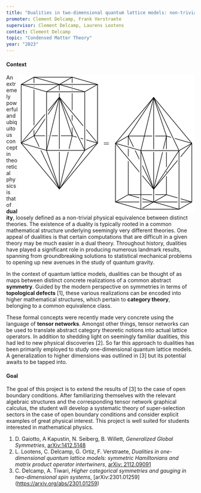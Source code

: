 ```yaml
---
title: "Dualities in two-dimensional quantum lattice models: non-trivial examples"
promoter: Clement Delcamp, Frank Verstraete
supervisor: Clement Delcamp, Laurens Lootens
contact: Clement Delcamp
topic: "Condensed Matter Theory"
year: "2023"
---
```


#### Context

<p><img alt="duality operator" src="/images/thesistopics/2023CDelcamp2-1.png" style="float:right; height:369px; width:473px"/></p>

An extremely powerful and ubiquitous concept in theoretical physics is that of <strong>duality</strong>, loosely defined as a non-trivial physical equivalence between distinct theories. The existence of a duality is typically rooted in a common mathematical structure underlying seemingly very different theories. One appeal of dualities is that certain computations that are difficult in a given theory may be much easier in a dual theory. Throughout history, dualities have played a significant role in producing numerous landmark results, spanning from groundbreaking solutions to statistical mechanical problems to opening up new avenues in the study of quantum gravity.

In the context of quantum lattice models, dualities can be thought of as maps between distinct concrete realizations of a common abstract <strong>symmetry</strong>. Guided by the modern perspective on symmetries in terms of <strong>topological defects</strong> [1], these various realizations can be encoded into higher mathematical structures, which pertain to <strong>category theory</strong>, belonging to a common equivalence class.

These formal concepts were recently made very concrete using the language of <strong>tensor networks</strong>. Amongst other things, tensor networks can be used to translate abstract category theoretic notions into actual lattice operators. In addition to shedding light on seemingly familiar dualities, this had led to new physical discoveries [2]. So far this approach to dualities has been primarily employed to study one-dimensional quantum lattice models. A generalization to higher dimensions was outlined in [3] but its potential awaits to be tapped into.


#### Goal

The goal of this project is to extend the results of [3] to the case of open boundary conditions. After familiarizing themselves with the relevant algebraic structures and the corresponding tensor network graphical calculus, the student will develop a systematic theory of super-selection sectors in the case of open boundary conditions and consider explicit examples of great physical interest. This project is well suited for students interested in mathematical physics.

1. D. Gaiotto, A Kapustin, N. Seiberg, B. Willett, <em>Generalized Global Symmetries</em>, [arXiv:1412.5148](https://arxiv.org/abs/1412.5148)
2. L. Lootens, C. Delcamp, G. Ortiz, F. Verstraete, <em>Dualities in one-dimensional quantum lattice models: symmetric Hamiltonians and matrix product operator intertwiners</em>, [arXiv: 2112.09091](http://arxiv.org/abs/2112.09091)
3. C. Delcamp, A. Tiwari, <em>Higher categorical symmetries and gauging in two-dimensional spin systems</em>, [arXiv:2301.01259] (https://arxiv.org/abs/2301.01259)
